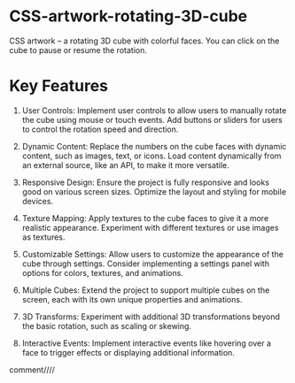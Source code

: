 # CSS-artwork-rotating-3D-cube
CSS artwork – a rotating 3D cube with colorful faces. You can click on the cube to pause or resume the rotation.
# Key Features
1) User Controls:
Implement user controls to allow users to manually rotate the cube using mouse or touch events.
Add buttons or sliders for users to control the rotation speed and direction.

2) Dynamic Content:
Replace the numbers on the cube faces with dynamic content, such as images, text, or icons.
Load content dynamically from an external source, like an API, to make it more versatile.

3) Responsive Design:
Ensure the project is fully responsive and looks good on various screen sizes.
Optimize the layout and styling for mobile devices.

4) Texture Mapping:
Apply textures to the cube faces to give it a more realistic appearance.
Experiment with different textures or use images as textures.

5) Customizable Settings:
Allow users to customize the appearance of the cube through settings.
Consider implementing a settings panel with options for colors, textures, and animations.

6) Multiple Cubes:
Extend the project to support multiple cubes on the screen, each with its own unique properties and animations.

7) 3D Transforms:
Experiment with additional 3D transformations beyond the basic rotation, such as scaling or skewing.

8) Interactive Events:
Implement interactive events like hovering over a face to trigger effects or displaying additional information.


comment////